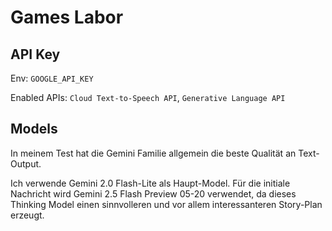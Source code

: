 # Games Labor

## API Key

Env: `GOOGLE_API_KEY`

Enabled APIs: `Cloud Text-to-Speech API`, `Generative Language API`

## Models

In meinem Test hat die Gemini Familie allgemein die beste Qualität an Text-Output.

Ich verwende Gemini 2.0 Flash-Lite als Haupt-Model.
Für die initiale Nachricht wird Gemini 2.5 Flash Preview 05-20 verwendet,
da dieses Thinking Model einen sinnvolleren und vor allem interessanteren Story-Plan erzeugt.
